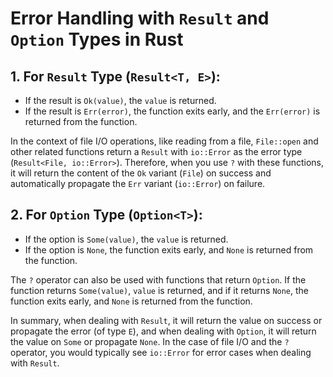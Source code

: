 # Error Handling with `Result` and `Option` Types in Rust

## 1. For `Result` Type (`Result<T, E>`):

- If the result is `Ok(value)`, the `value` is returned.
- If the result is `Err(error)`, the function exits early, and the `Err(error)` is returned from the function.

In the context of file I/O operations, like reading from a file, `File::open` and other related functions return a `Result` with `io::Error` as the error type (`Result<File, io::Error>`). Therefore, when you use `?` with these functions, it will return the content of the `Ok` variant (`File`) on success and automatically propagate the `Err` variant (`io::Error`) on failure.

## 2. For `Option` Type (`Option<T>`):

- If the option is `Some(value)`, the `value` is returned.
- If the option is `None`, the function exits early, and `None` is returned from the function.

The `?` operator can also be used with functions that return `Option`. If the function returns `Some(value)`, `value` is returned, and if it returns `None`, the function exits early, and `None` is returned from the function.

In summary, when dealing with `Result`, it will return the value on success or propagate the error (of type `E`), and when dealing with `Option`, it will return the value on `Some` or propagate `None`. In the case of file I/O and the `?` operator, you would typically see `io::Error` for error cases when dealing with `Result`.
